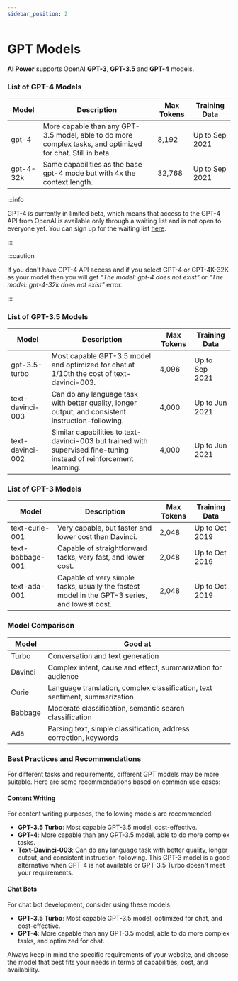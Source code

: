 ```yaml
---
sidebar_position: 2
---
```


# GPT Models

**AI Power** supports OpenAI **GPT-3**, **GPT-3.5** and **GPT-4** models.

### List of GPT-4 Models

| Model | Description | Max Tokens | Training Data |
| ----- | ----------- | ---------- | ------------- |
| gpt-4 | More capable than any GPT-3.5 model, able to do more complex tasks, and optimized for chat. Still in beta. | 8,192 | Up to Sep 2021 |
| gpt-4-32k | Same capabilities as the base gpt-4 mode but with 4x the context length. | 32,768 | Up to Sep 2021 |

:::info

GPT-4 is currently in limited beta, which means that access to the GPT-4 API from OpenAI is available only through a waiting list and is not open to everyone yet. You can sign up for the waiting list [here](https://openai.com/waitlist/gpt-4-api).

:::

:::caution

If you don't have GPT-4 API access and if you select GPT-4 or GPT-4K-32K as your model then you will get *"The model: gpt-4 does not exist"* or *"The model: gpt-4-32k does not exist"* error.

:::

### List of GPT-3.5 Models

| Model | Description | Max Tokens | Training Data |
| ----- | ----------- | ---------- | ------------- |
| gpt-3.5-turbo | Most capable GPT-3.5 model and optimized for chat at 1/10th the cost of text-davinci-003. | 4,096 | Up to Sep 2021 |
| text-davinci-003 | Can do any language task with better quality, longer output, and consistent instruction-following. | 4,000 | Up to Jun 2021 |
| text-davinci-002 | Similar capabilities to text-davinci-003 but trained with supervised fine-tuning instead of reinforcement learning. | 4,000 | Up to Jun 2021 |

### List of GPT-3 Models

| Model | Description | Max Tokens | Training Data |
| ----- | ----------- | ---------- | ------------- |
| text-curie-001 | Very capable, but faster and lower cost than Davinci. | 2,048 | Up to Oct 2019 |
| text-babbage-001 | Capable of straightforward tasks, very fast, and lower cost. | 2,048 | Up to Oct 2019 |
| text-ada-001 | Capable of very simple tasks, usually the fastest model in the GPT-3 series, and lowest cost. | 2,048 | Up to Oct 2019 |

### Model Comparison

| Model | Good at |
| ----- | ------- |
| Turbo | Conversation and text generation |
| Davinci | Complex intent, cause and effect, summarization for audience |
| Curie | Language translation, complex classification, text sentiment, summarization |
| Babbage | Moderate classification, semantic search classification |
| Ada | Parsing text, simple classification, address correction, keywords |

### Best Practices and Recommendations

For different tasks and requirements, different GPT models may be more suitable. Here are some recommendations based on common use cases:

#### Content Writing
For content writing purposes, the following models are recommended:

- **GPT-3.5 Turbo**: Most capable GPT-3.5 model, cost-effective.
- **GPT-4**: More capable than any GPT-3.5 model, able to do more complex tasks.
- **Text-Davinci-003**: Can do any language task with better quality, longer output, and consistent instruction-following. This GPT-3 model is a good alternative when GPT-4 is not available or GPT-3.5 Turbo doesn't meet your requirements.

#### Chat Bots
For chat bot development, consider using these models:

- **GPT-3.5 Turbo**: Most capable GPT-3.5 model, optimized for chat, and cost-effective.
- **GPT-4**: More capable than any GPT-3.5 model, able to do more complex tasks, and optimized for chat.

Always keep in mind the specific requirements of your website, and choose the model that best fits your needs in terms of capabilities, cost, and availability.
